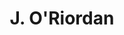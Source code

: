 ---
title: J. O'Riordan
category: team
published: true
position: Collaborator
image: jennifer-oriordan.jpg
---